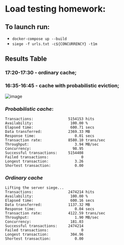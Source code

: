# Load testing homework:

## To launch run: 
- `docker-compose up --build`
- `siege -f urls.txt -c${CONCURRENCY} -t1m`


## Results Table
### 17:20-17:30 - ordinary cache;
### 16:35-16:45 - cache with probabilistic eviction;
![image](https://user-images.githubusercontent.com/44341837/228574713-0cd44b1d-6aa1-4a29-9882-cbf6b3ab26e0.png)

### *Probabilistic cache*:
```
Transactions:                5154153 hits
Availability:                 100.00 %
Elapsed time:                 600.71 secs
Data transferred:            2369.33 MB
Response time:                  0.01 secs
Transaction rate:            8580.10 trans/sec
Throughput:                     3.94 MB/sec
Concurrency:                   98.95
Successful transactions:     5154408
Failed transactions:               0
Longest transaction:            3.26
Shortest transaction:           0.00
```

### *Ordinary cache*
```
Lifting the server siege...
Transactions:                2474214 hits
Availability:                 100.00 %
Elapsed time:                 600.16 secs
Data transferred:            1137.32 MB
Response time:                  0.04 secs
Transaction rate:            4122.59 trans/sec
Throughput:                     1.90 MB/sec
Concurrency:                  181.03
Successful transactions:     2474214
Failed transactions:               0
Longest transaction:          304.96
Shortest transaction:           0.00

```

